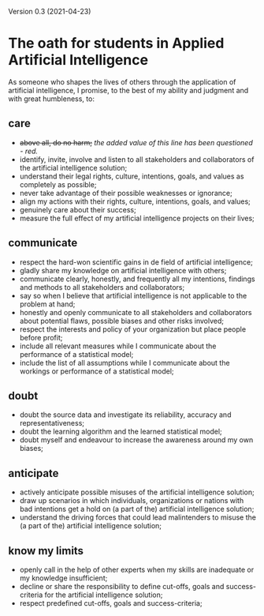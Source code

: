 Version 0.3 (2021-04-23)

# The oath for students in Applied Artificial Intelligence

As someone who shapes the lives of others through the application of artificial intelligence, I promise, to the best of my ability and judgment and with great humbleness, to:

## care

- ~~above all, do no harm;~~ _the added value of this line has been questioned - red._
- identify, invite, involve and listen to all stakeholders and collaborators of the artificial intelligence solution;
- understand their legal rights, culture, intentions, goals, and values as completely as possible;
- never take advantage of their possible weaknesses or ignorance;
- align my actions with their rights, culture, intentions, goals, and values;
- genuinely care about their success;
- measure the full effect of my artificial intelligence projects on their lives;

## communicate

- respect the hard-won scientific gains in de field of artificial intelligence;
- gladly share my knowledge on artificial intelligence with others;
- communicate clearly, honestly, and frequently all my intentions, findings and methods to all stakeholders and collaborators;
- say so when I believe that artificial intelligence is not applicable to the problem at hand;
- honestly and openly communicate to all stakeholders and collaborators about potential flaws, possible biases and other risks involved;
- respect the interests and policy of your organization but place people before profit;
- include all relevant measures while I communicate about the performance of a statistical model;
- include the list of all assumptions while I communicate about the workings or performance of a statistical model;

## doubt

- doubt the source data and investigate its reliability, accuracy and representativeness;
- doubt the learning algorithm and the learned statistical model;
- doubt myself and endeavour to increase the awareness around my own biases;

## anticipate

- actively anticipate possible misuses of the artificial intelligence solution;
- draw up scenarios in which individuals, organizations or nations with bad intentions get a hold on (a part of the) artificial intelligence solution;
- understand the driving forces that could lead malintenders to misuse the (a part of the) artificial intelligence solution;

## know my limits

- openly call in the help of other experts when my skills are inadequate or my knowledge insufficient;
- decline or share the responsibility to define cut-offs, goals and success-criteria for the artificial intelligence solution;
- respect predefined cut-offs, goals and success-criteria;
